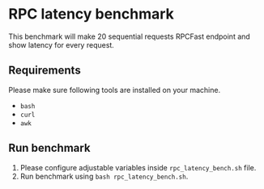 # RPC latency benchmark

This benchmark will make 20 sequential requests RPCFast endpoint and show latency for every request.

## Requirements

Please make sure following tools are installed on your machine.

- `bash`
- `curl`
- `awk`

## Run benchmark

1. Please configure adjustable variables inside `rpc_latency_bench.sh` file.
2. Run benchmark using `bash rpc_latency_bench.sh`.